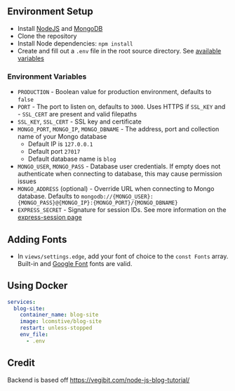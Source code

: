 ## Environment Setup
- Install [NodeJS](https://nodejs.org) and [MongoDB](https://www.mongodb.com/)
- Clone the repository
- Install Node dependencies: `npm install`
- Create and fill out a `.env` file in the root source directory. See [available variables](#Environment-Variables)

### Environment Variables
- `PRODUCTION` - Boolean value for production environment, defaults to `false`
- `PORT` - The port to listen on, defaults to `3000`. Uses HTTPS if `SSL_KEY` and - `SSL_CERT` are present and valid filepaths
- `SSL_KEY`, `SSL_CERT` - SSL key and certificate
- `MONGO_PORT`, `MONGO_IP`, `MONGO_DBNAME` - The address, port and collection name of your Mongo database
	- Default IP is `127.0.0.1`
	- Default port `27017`
	- Default database name is `blog`
- `MONGO_USER`, `MONGO_PASS` - Database user credentials. If empty does not authenticate when connecting to database, this may cause permission issues
- `MONGO_ADDRESS` (optional) - Override URL when connecting to Mongo database. Defaults to `mongodb://{MONGO_USER}:{MONGO_PASS}@{MONGO_IP}:{MONGO_PORT}/{MONGO_DBNAME}`
- `EXPRESS_SECRET` - Signature for session IDs. See more information on the [express-session page](https://expressjs.com/en/resources/middleware/session.html#:~:text=in%20PassportJS%200.3.0-,secret,-Required%20option)

## Adding Fonts
 - In `views/settings.edge`, add your font of choice to the `const Fonts` array.
	Built-in and [Google Font](https://fonts.google.com/) fonts are valid.

## Using Docker
```yaml
services:
  blog-site:
    container_name: blog-site
    image: lcomstive/blog-site
    restart: unless-stopped
    env_file:
      - .env
```

## Credit
Backend is based off https://vegibit.com/node-js-blog-tutorial/